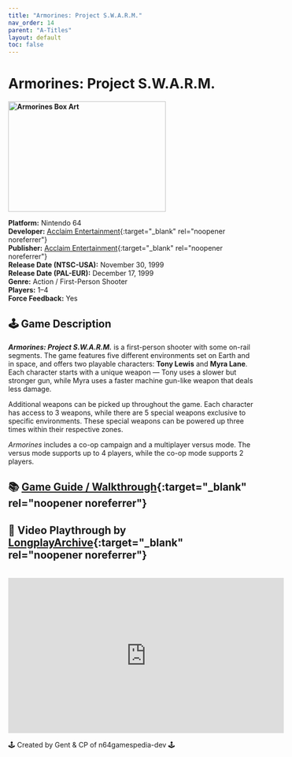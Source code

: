 ```yaml
---
title: "Armorines: Project S.W.A.R.M."
nav_order: 14
parent: "A-Titles"
layout: default
toc: false
---
```


# Armorines: Project S.W.A.R.M.

<b>
<img src="https://upload.wikimedia.org/wikipedia/en/thumb/9/97/Armorines_-_Project_S.W.A.R.M._Coverart.png/330px-Armorines_-_Project_S.W.A.R.M._Coverart.png" alt="Armorines Box Art" style="object-fit:cover;width:320px;height:224px"/>
</b>

**Platform:** Nintendo 64  
**Developer:** [Acclaim Entertainment](https://en.wikipedia.org/wiki/Acclaim_Entertainment){:target="_blank" rel="noopener noreferrer"}  
**Publisher:** [Acclaim Entertainment](https://en.wikipedia.org/wiki/Acclaim_Entertainment){:target="_blank" rel="noopener noreferrer"}  
**Release Date (NTSC-USA):** November 30, 1999  
**Release Date (PAL-EUR):** December 17, 1999  
**Genre:** Action / First-Person Shooter  
**Players:** 1–4  
**Force Feedback:** Yes  

## 🕹️ Game Description  
<em><strong>Armorines: Project S.W.A.R.M.</strong></em> is a first-person shooter with some on-rail segments. The game features five different environments set on Earth and in space, and offers two playable characters: <strong>Tony Lewis</strong> and <strong>Myra Lane</strong>. Each character starts with a unique weapon — Tony uses a slower but stronger gun, while Myra uses a faster machine gun-like weapon that deals less damage.

Additional weapons can be picked up throughout the game. Each character has access to 3 weapons, while there are 5 special weapons exclusive to specific environments. These special weapons can be powered up three times within their respective zones.

<em>Armorines</em> includes a co-op campaign and a multiplayer versus mode. The versus mode supports up to 4 players, while the co-op mode supports 2 players.

## 📚 [Game Guide / Walkthrough](https://gamefaqs.gamespot.com/n64/196641-armorines-project-swarm/faqs/11104){:target="_blank" rel="noopener noreferrer"}

## 🎥 Video Playthrough by [LongplayArchive](https://www.youtube.com/channel/UCM8XzXipyTsylZ_WsGKmdKQ){:target="_blank" rel="noopener noreferrer"}  
<br />
<iframe width="560" height="315" src="https://www.youtube.com/embed/WX15FcApoqo" title="Armorines – Full Playthrough by LongplayArchive" frameborder="0" allowfullscreen></iframe>

🕹️ Created by Gent & CP of n64gamespedia-dev 🕹️

<!-- Vault Format: n64gamespedia-dev -->
<!-- Protocol Source: _vault-specs/format-protocol.md -->
